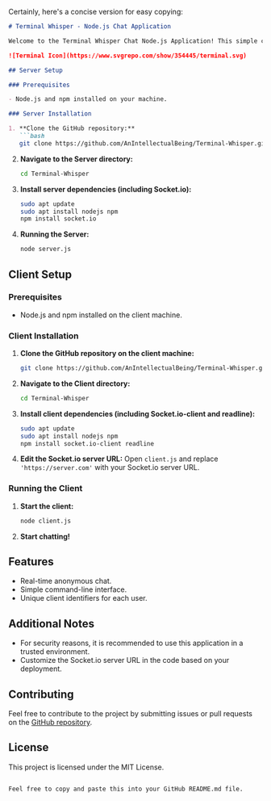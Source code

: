 Certainly, here's a concise version for easy copying:

```markdown
# Terminal Whisper - Node.js Chat Application

Welcome to the Terminal Whisper Chat Node.js Application! This simple chat allows users to communicate anonymously in real-time using a terminal.

![Terminal Icon](https://www.svgrepo.com/show/354445/terminal.svg)

## Server Setup

### Prerequisites

- Node.js and npm installed on your machine.

### Server Installation

1. **Clone the GitHub repository:**
   ```bash
   git clone https://github.com/AnIntellectualBeing/Terminal-Whisper.git
   ```

2. **Navigate to the Server directory:**
   ```bash
   cd Terminal-Whisper
   ```

3. **Install server dependencies (including Socket.io):**
   ```bash
   sudo apt update
   sudo apt install nodejs npm
   npm install socket.io
   ```

5. **Running the Server:**
   ```bash
   node server.js
   ```

## Client Setup

### Prerequisites

- Node.js and npm installed on the client machine.

### Client Installation

1. **Clone the GitHub repository on the client machine:**
   ```bash
   git clone https://github.com/AnIntellectualBeing/Terminal-Whisper.git
   ```

2. **Navigate to the Client directory:**
   ```bash
   cd Terminal-Whisper
   ```

3. **Install client dependencies (including Socket.io-client and readline):**
   ```bash
   sudo apt update
   sudo apt install nodejs npm
   npm install socket.io-client readline
   ```

4. **Edit the Socket.io server URL:**
   Open `client.js` and replace `'https://server.com'` with your Socket.io server URL.

### Running the Client

1. **Start the client:**
   ```bash
   node client.js
   ```

2. **Start chatting!**

## Features

- Real-time anonymous chat.
- Simple command-line interface.
- Unique client identifiers for each user.

## Additional Notes

- For security reasons, it is recommended to use this application in a trusted environment.
- Customize the Socket.io server URL in the code based on your deployment.

## Contributing

Feel free to contribute to the project by submitting issues or pull requests on the [GitHub repository](https://github.com/AnIntellectualBeing/Terminal-Whisper).

## License

This project is licensed under the MIT License.
```

Feel free to copy and paste this into your GitHub README.md file.
